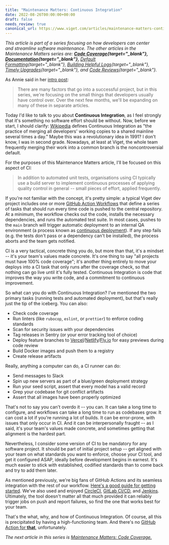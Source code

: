 ```yaml
---
title: "Maintenance Matters: Continuous Integration"
date: 2022-08-26T00:00:00+00:00
draft: false
needs_review: true
canonical_url: https://www.viget.com/articles/maintenance-matters-continuous-integration/
---
```


*This article is part of a series focusing on how developers can center
and streamline software maintenance. *The other articles in the
Maintenance Matters series are: **[Code
Coverage](https://www.viget.com/articles/maintenance-matters-code-coverage/){target="_blank"},
**[Documentation](https://www.viget.com/articles/maintenance-matters-documentation/){target="_blank"},****
[Default
Formatting](https://www.viget.com/articles/maintenance-matters-default-formatting/){target="_blank"}, [Building
Helpful
Logs](https://www.viget.com/articles/maintenance-matters-helpful-logs/){target="_blank"},
[Timely
Upgrades](https://www.viget.com/articles/maintenance-matters-timely-upgrades/){target="_blank"},
and [Code
Reviews](https://www.viget.com/articles/maintenance-matters-code-reviews/){target="_blank"}.**

As Annie said in her [intro
post](https://www.viget.com/articles/maintenance-matters/):

> There are many factors that go into a successful project, but in this
> series, we're focusing on the small things that developers usually
> have control over. Over the next few months, we'll be expanding on
> many of these in separate articles.

Today I'd like to talk to you about **Continuous Integration**, as I
feel strongly that it's something no software effort should be without.
Now, before we start, I should clarify:
[Wikipedia](https://en.wikipedia.org/wiki/Continuous_integration)
defines Continuous Integration as "the practice of merging all
developers' working copies to a shared mainline several times a day."
Maybe this was a revolutionary idea in 1991? I don't know, I was in
second grade. Nowadays, at least at Viget, the whole team frequently
merging their work into a common branch is the noncontroversial default.

For the purposes of this Maintenance Matters article, I'll be focused on
this aspect of CI:

> In addition to automated unit tests, organisations using CI typically
> use a build server to implement continuous processes of applying
> quality control in general -- small pieces of effort, applied
> frequently.

If you're not familiar with the concept, it's pretty simple: a typical
Viget dev project includes one or more [GitHub Action
Workflows](https://docs.github.com/en/actions/using-workflows/workflow-syntax-for-github-actions)
that define a series of tasks that should run every time code is pushed
to the central repository. At a minimum, the workflow checks out the
code, installs the necessary dependencies, and runs the automated test
suite. In most cases, pushes to the `main` branch will trigger automatic
deployment to an internal QA environment (a process known as [continuous
deployment](https://en.wikipedia.org/wiki/Continuous_deployment)). If
any step fails (e.g. the tests don't pass or a dependency can't be
installed), the process aborts and the team gets notified.

CI is a very tactical, concrete thing you do, but more than that, it's a
mindset -- it's your team's values made concrete. It's one thing to say
"all projects must have 100% code coverage"; it's another thing entirely
to move your deploys into a CI task that only runs after the coverage
check, so that nothing can go live until it's fully tested. Continuous
Integration is code that improves the way you write code, and a
commitment to continuous improvement.

So what can you do with Continuous Integration? I've mentioned the two
primary tasks (running tests and automated deployment), but that's
really just the tip of the iceberg. You can also:

-   Check code coverage
-   Run linters (like `rubocop`, `eslint`, or `prettier`) to enforce
    coding standards
-   Scan for security issues with your dependencies
-   Tag releases in Sentry (or your error tracking tool of choice)
-   Deploy feature branches to
    [Vercel](https://vercel.com/)/[Netlify](https://www.netlify.com/)/[Fly.io](https://fly.io/)
    for easy previews during code review
-   Build Docker images and push them to a registry
-   Create release artifacts

Really, anything a computer can do, a CI runner can do:

-   Send messages to Slack
-   Spin up new servers as part of a blue/green deployment strategy
-   Run your seed script, assert that every model has a valid record
-   Grep your codebase for git conflict artifacts
-   Assert that all images have been properly optimized

That's not to say you can't overdo it -- you can. It can take a long
time to configure, and workflows can take a long time to run as
codebases grow. It can cost a lot if you're running a lot of builds. It
can be error-prone, with issues that only occur in CI. And it can be
interpersonally fraught -- as I said, it's your team's values made
concrete, and sometimes getting that alignment is the hardest part.

Nevertheless, I consider some version of CI to be mandatory for any
software project. It should be part of initial project setup -- get
aligned with your team on what standards you want to enforce, choose
your CI tool, and get it configured ASAP, ideally before development
begins in earnest. It's much easier to stick with established, codified
standards than to come back and try to add them later.

As mentioned previously, we're big fans of GitHub Actions and its
seamless integration with the rest of our workflow. [Here's a good guide
for getting started](https://docs.github.com/en/actions/quickstart).
We've also used and enjoyed [CircleCI](https://circleci.com/), [GitLab
CI/CD](https://docs.gitlab.com/ee/ci/), and
[Jenkins](https://www.jenkins.io/). Ultimately, the tool doesn't matter
all that much provided it can reliably trigger jobs on push and report
failures, so find the one that works best for your team.

That's the what, why, and how of Continuous Integration. Of course, all
this is precipitated by having a high-functioning team. And there's no
[GitHub Action for
**that**](https://github.com/marketplace?type=actions&query=good+development+team),
unfortunately.

*The next article in this series is [Maintenance Matters: Code
Coverage.](https://www.viget.com/articles/maintenance-matters-code-coverage/)*

